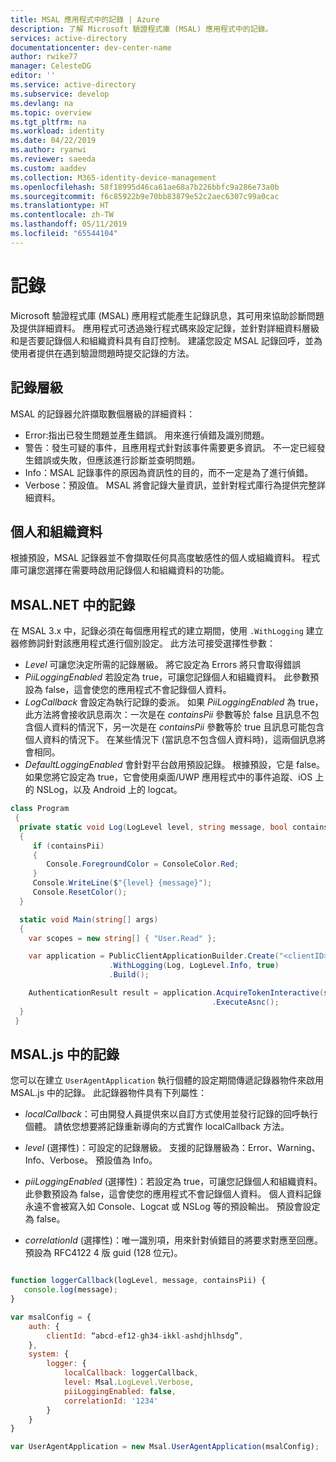```yaml
---
title: MSAL 應用程式中的記錄 | Azure
description: 了解 Microsoft 驗證程式庫 (MSAL) 應用程式中的記錄。
services: active-directory
documentationcenter: dev-center-name
author: rwike77
manager: CelesteDG
editor: ''
ms.service: active-directory
ms.subservice: develop
ms.devlang: na
ms.topic: overview
ms.tgt_pltfrm: na
ms.workload: identity
ms.date: 04/22/2019
ms.author: ryanwi
ms.reviewer: saeeda
ms.custom: aaddev
ms.collection: M365-identity-device-management
ms.openlocfilehash: 58f18995d46ca61ae68a7b226bbfc9a286e73a0b
ms.sourcegitcommit: f6c85922b9e70bb83879e52c2aec6307c99a0cac
ms.translationtype: HT
ms.contentlocale: zh-TW
ms.lasthandoff: 05/11/2019
ms.locfileid: "65544104"
---
```

# <a name="logging"></a>記錄
Microsoft 驗證程式庫 (MSAL) 應用程式能產生記錄訊息，其可用來協助診斷問題及提供詳細資料。 應用程式可透過幾行程式碼來設定記錄，並針對詳細資料層級和是否要記錄個人和組織資料具有自訂控制。 建議您設定 MSAL 記錄回呼，並為使用者提供在遇到驗證問題時提交記錄的方法。

## <a name="logging-levels"></a>記錄層級

MSAL 的記錄器允許擷取數個層級的詳細資料：

- Error:指出已發生問題並產生錯誤。 用來進行偵錯及識別問題。
- 警告：發生可疑的事件，且應用程式針對該事件需要更多資訊。 不一定已經發生錯誤或失敗，但應該進行診斷並查明問題。
- Info：MSAL 記錄事件的原因為資訊性的目的，而不一定是為了進行偵錯。
- Verbose：預設值。 MSAL 將會記錄大量資訊，並針對程式庫行為提供完整詳細資料。

## <a name="personal-and-organizational-data"></a>個人和組織資料
根據預設，MSAL 記錄器並不會擷取任何具高度敏感性的個人或組織資料。 程式庫可讓您選擇在需要時啟用記錄個人和組織資料的功能。

## <a name="logging-in-msalnet"></a>MSAL.NET 中的記錄
在 MSAL 3.x 中，記錄必須在每個應用程式的建立期間，使用 `.WithLogging` 建立器修飾詞針對該應用程式進行個別設定。 此方法可接受選擇性參數：

- *Level* 可讓您決定所需的記錄層級。 將它設定為 Errors 將只會取得錯誤
- *PiiLoggingEnabled* 若設定為 true，可讓您記錄個人和組織資料。 此參數預設為 false，這會使您的應用程式不會記錄個人資料。
- *LogCallback* 會設定為執行記錄的委派。 如果 *PiiLoggingEnabled* 為 true，此方法將會接收訊息兩次：一次是在 *containsPii* 參數等於 false 且訊息不包含個人資料的情況下，另一次是在 *containsPii* 參數等於 true 且訊息可能包含個人資料的情況下。 在某些情況下 (當訊息不包含個人資料時)，這兩個訊息將會相同。
- *DefaultLoggingEnabled* 會針對平台啟用預設記錄。 根據預設，它是 false。 如果您將它設定為 true，它會使用桌面/UWP 應用程式中的事件追蹤、iOS 上的 NSLog，以及 Android 上的 logcat。

```csharp
class Program
 {
  private static void Log(LogLevel level, string message, bool containsPii)
  {
     if (containsPii)
     {
        Console.ForegroundColor = ConsoleColor.Red;
     }
     Console.WriteLine($"{level} {message}");
     Console.ResetColor();
  }

  static void Main(string[] args)
  {
    var scopes = new string[] { "User.Read" };

    var application = PublicClientApplicationBuilder.Create("<clientID>")
                      .WithLogging(Log, LogLevel.Info, true)
                      .Build();

    AuthenticationResult result = application.AcquireTokenInteractive(scopes)
                                             .ExecuteAsnc();
  }
 }
 ```

 ## <a name="logging-in-msaljs"></a>MSAL.js 中的記錄

 您可以在建立 `UserAgentApplication` 執行個體的設定期間傳遞記錄器物件來啟用 MSAL.js 中的記錄。 此記錄器物件具有下列屬性：

- *localCallback*：可由開發人員提供來以自訂方式使用並發行記錄的回呼執行個體。 請依您想要將記錄重新導向的方式實作 localCallback 方法。

- *level* (選擇性)：可設定的記錄層級。 支援的記錄層級為：Error、Warning、Info、Verbose。 預設值為 Info。

- *piiLoggingEnabled* (選擇性)：若設定為 true，可讓您記錄個人和組織資料。 此參數預設為 false，這會使您的應用程式不會記錄個人資料。 個人資料記錄永遠不會被寫入如 Console、Logcat 或 NSLog 等的預設輸出。 預設會設定為 false。

- *correlationId* (選擇性)：唯一識別項，用來針對偵錯目的將要求對應至回應。 預設為 RFC4122 4 版 guid (128 位元)。

```javascript

function loggerCallback(logLevel, message, containsPii) {
   console.log(message);
}

var msalConfig = {
    auth: {
        clientId: “abcd-ef12-gh34-ikkl-ashdjhlhsdg”,
    },
    system: {
        logger: {
            localCallback: loggerCallback,
            level: Msal.LogLevel.Verbose,
            piiLoggingEnabled: false,
            correlationId: '1234'
        }
    }
}

var UserAgentApplication = new Msal.UserAgentApplication(msalConfig);
```
